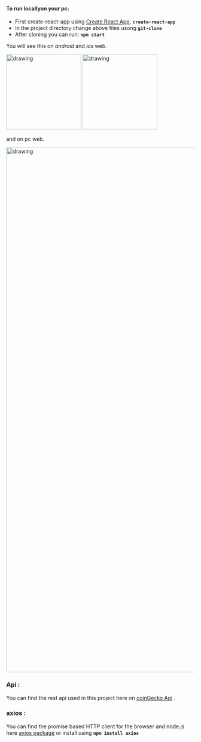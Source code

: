 #### To run locallyon your pc:
- First create-react-app using [Create React App](https://github.com/facebook/create-react-app).
     **`create-react-app`**
- In the project directory change above files usong 
    **`git-clone`**
- After cloning you can run: 
   **`npm start`**

You will see this on *android* and *ios* web.

<img src="https://github.com/yashkumarkalyan/cryptolive/blob/main/android.jfif?raw=true" alt="drawing" width="200"/>

<img src="https://github.com/yashkumarkalyan/cryptolive/blob/main/ios.jfif?raw=true" alt="drawing" width="200"/>

and on pc web.

<img src="https://github.com/yashkumarkalyan/cryptolive/blob/main/web.png?raw=true" alt="drawing" width="1400"/>

### Api :
You can find the rest api used in this project here on [coinGecko Api](https://www.coingecko.com/en/api) .
### axios :
You can find the promise based HTTP client for the browser and node.js here [axios package](https://www.npmjs.com/package/axios) or install using **`npm install axios`**
